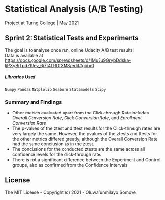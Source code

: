 # Statistical Analysis (A/B Testing) 
Project at Turing College | May 2021

## Sprint 2: Statistical Tests and Experiments
The goal is to analyse once run, online Udacity A/B test results! <br/>
Data is available at https://docs.google.com/spreadsheets/d/1Mu5u9GrybDdska-ljPXyBjTpdZIUev_6i7t4LRDfXM8/edit#gid=0

##### Libraries Used
``` Numpy ```
``` Pandas ```
``` Matplolib ```
``` Seaborn ```
``` Statsmodels ```
``` Scipy ```

### Summary and Findings
*   Other metrics evaluated apart from the Click-through Rate includes *Overall Conversion Rate*, *Click Conversion Rate*, and *Enrollment Conversion Rate*
*   The p-values of the ztest and ttest results for the Click-through rates are very largely the same. However, the pvalues of the ztests and ttests for the other metrics differed greatly, although the Overall Conversion Rate had the same conclusion as in the ztest.
*   The conclusions for the conducted ztests are the same across all confidence levels for the click-through rate.
*   There is not a significant difference between the Experiment and Control groups, also as confirmed from the Confidence Intervals

## License
The MIT License - Copyright (c) 2021 - Oluwafunmilayo Somoye
